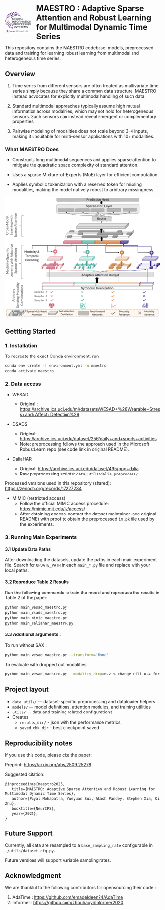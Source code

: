 <!-- Header with ACL logo and title -->
<div style="max-width: 960px; margin: auto; padding-top: 20px; display: flex; align-items: center;">
  <img src="housekeep/nips_logo.png" alt="NIPs Logo" height="70" style="margin-right: 16px;">
  <div>
    <h1 style="margin: 0; font-size: 1.8em;">MAESTRO : Adaptive Sparse Attention and Robust Learning for Multimodal Dynamic Time Series</h1>
  </div>
</div>




<!-- Overview and system diagram side-by-side -->
This repository contains the MAESTRO codebase: models, preprocessed data and training for learning robust learning from multimodal and heterogeneous time series.

## Overview

1. Time series from different sensors are often treated as multivariate time series simply because they share a common data structure. MAESTRO instead advocates for explicitly multimodal handling of such data.

2. Standard multimodal approaches typically assume high mutual information across modalities, which may not hold for heterogeneous sensors. Such sensors can instead reveal emergent or complementary properties.

3. Pairwise modeling of modalities does not scale beyond 3–4 inputs, making it unsuitable for multi-sensor applications with 10+ modalities.

### What MAESTRO Does

* Constructs long multimodal sequences and applies sparse attention to mitigate the quadratic space complexity of standard attention.

* Uses a sparse Mixture-of-Experts (MoE) layer for efficient computation.

* Applies symbolic tokenization with a reserved token for missing modalities, making the model natively robust to arbitrary missingness.



![System Diagram](housekeep/overall_maestro.png)




## Gettting Started
### 1. Installation
To recreate the exact Conda environment, run:  
```bash
conda env create -f environment.yml -n maestro
conda activate maestro
```

### 2. Data access
- WESAD
   - Original : https://archive.ics.uci.edu/ml/datasets/WESAD+%28Wearable+Stress+and+Affect+Detection%29 

- DSADS
   - Original: https://archive.ics.uci.edu/dataset/256/daily+and+sports+activities
   - Note: preprocessing follows the approach used in the Microsoft RobustLearn repo (see code link in original README).

-  DaliaHAR
   - Original: https://archive.ics.uci.edu/dataset/495/ppg+dalia
   - Raw preprocessing scripts: `data_utils/dalia_preprocess/`

Processed versions used in this repository (shared): https://zenodo.org/records/17227234

- MIMIC (restricted access)
   - Follow the official MIMIC access procedure: https://mimic.mit.edu/iv/access/
   - After obtaining access, contact the dataset maintainer (see original README) with proof to obtain the preprocessed `im.pk` file used by the experiments.



### 3. Running Main Experiments

#### 3.1 Update Data Paths

After downloading the datasets, update the paths in each main experiment file. Search for `UPDATE_PATH` in each `main_*.py` file and replace with your local paths.

#### 3.2 Reproduce Table 2 Results

Run the following commands to train the model and reproduce the results in Table 2 of the paper:
```bash
python main_wesad_maestro.py
python main_dsads_maestro.py
python main_mimic_maestro.py
python main_daliahar_maestro.py
```


#### 3.3 Additional arguments :

To run without SAX :
```bash
python main_wesad_maestro.py --transform='None'
```

To evaluate with dropped out modalities 
```bash
python main_wesad_maestro.py --modality_drop=0.2 % change till 0.4 for Figure 5 of the paper.
```

## Project layout
- `data_utils/` — dataset-specific preprocessing and dataloader helpers
- `models/` — model definitions, attention modules, and training utilities
- `utils/` — data and training related configurations
- Creates 
   - `results_dir/` - json with the performance metrics
   - `saved_chk_dir` - best checkpoint saved


## Reproducibility notes

If you use this code, please cite the paper:

Preprint: https://arxiv.org/abs/2509.25278

Suggested citation:

```
@inproceedings{maestro2025,
   title={MAESTRO: Adaptive Sparse Attention and Robust Learning for Multimodal Dynamic Time Series},
   author={Payal Mohapatra, Yueyuan Sui, Akash Pandey, Stephen Xia, Qi Zhu},
   booktitle={NeurIPS},
   year={2025},
}
```

##  Future Support

Currently, all data are resampled to a `base_sampling_rate` configurable in `./utils/dataset_cfg.py`.

Future versions will support variable sampling rates.


## Acknowledgment 
We are thankful to the following contributors for opensourcing their code :
1. AdaTime : https://github.com/emadeldeen24/AdaTime
2. Informer : https://github.com/zhouhaoyi/Informer2020